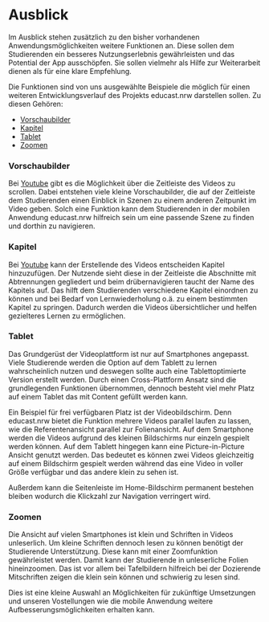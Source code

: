 # Ausblick

Im Ausblick stehen zusätzlich zu den bisher vorhandenen Anwendungsmöglichkeiten weitere Funktionen an. 
Diese sollen dem Studierenden ein besseres Nutzungserlebnis gewährleisten und das Potential der App ausschöpfen.
Sie sollen vielmehr als Hilfe zur Weiterarbeit dienen als für eine klare Empfehlung.

Die Funktionen sind von uns ausgewählte Beispiele die möglich für einen weiteren Entwicklungsverlauf des Projekts educast.nrw darstellen sollen.
Zu diesen Gehören: 

* [Vorschaubilder](#Vorschaubilder)
* [Kapitel](#Kapitel)
* [Tablet](#Tablet)
* [Zoomen](#Zoomen)

### Vorschaubilder

Bei [Youtube](https://www.youtube.com) gibt es die Möglichkeit über die Zeitleiste des Videos zu scrollen. 
Dabei entstehen viele kleine Vorschaubilder, die auf der Zeitleiste dem Studierenden einen Einblick in Szenen zu einem anderen Zeitpunkt im Video geben. 
Solch eine Funktion kann dem Studierenden in der mobilen Anwendung educast.nrw hilfreich sein um eine passende Szene zu finden und dorthin zu navigieren. 

### Kapitel

Bei [Youtube](https://www.youtube.com) kann der Erstellende des Videos entscheiden Kapitel hinzuzufügen. 
Der Nutzende sieht diese in der Zeitleiste die Abschnitte mit Abtrennungen gegliedert und beim drübernavigieren taucht der Name des Kapitels auf.
Das hilft dem Studierenden verschiedene Kapitel einordnen zu können und bei Bedarf von Lernwiederholung o.ä. zu einem bestimmten Kapitel zu springen. 
Dadurch werden die Videos übersichtlicher und helfen gezielteres Lernen zu ermöglichen.

### Tablet

Das Grundgerüst der Videoplattform ist nur auf Smartphones angepasst. Viele Studierende werden die Option auf dem Tablett zu lernen wahrscheinlich nutzen und deswegen sollte auch eine Tablettoptimierte Version erstellt werden.
Durch einen Cross-Plattform Ansatz sind die grundlegenden Funktionen übernommen, dennoch besteht viel mehr Platz auf einem Tablet das mit Content gefüllt werden kann. 

Ein Beispiel für frei verfügbaren Platz ist der Videobildschirm. Denn educast.nrw bietet die Funktion mehrere Videos parallel laufen zu lassen, wie die Referentenansicht parallel zur Folienansicht. 
Auf dem Smartphone werden die Videos aufgrund des kleinen Bildschirms nur einzeln gespielt werden können. Auf dem Tablett hingegen kann eine Picture-in-Picture Ansicht genutzt werden. 
Das bedeutet es können zwei Videos gleichzeitig auf einem Bildschirm gespielt werden während das eine Video in voller Größe verfügbar und das andere klein zu sehen ist.

Außerdem kann die Seitenleiste im Home-Bildschirm permanent bestehen bleiben wodurch die Klickzahl zur Navigation verringert wird. 

### Zoomen

Die Ansicht auf vielen Smartphones ist klein und Schriften in Videos unleserlich. Um kleine Schriften dennoch lesen zu können benötigt der Studierende Unterstützung. 
Diese kann mit einer Zoomfunktion gewährleistet werden. Damit kann der Studierende in unleserliche Folien hineinzoomen. 
Das ist vor allem bei Tafelbildern hilfreich bei der Dozierende Mitschriften zeigen die klein sein können und schwierig zu lesen sind.


Dies ist eine kleine Auswahl an Möglichkeiten für zukünftige Umsetzungen und unseren Vostellungen wie die mobile Anwendung weitere Aufbesserungsmöglichkeiten erhalten kann. 
